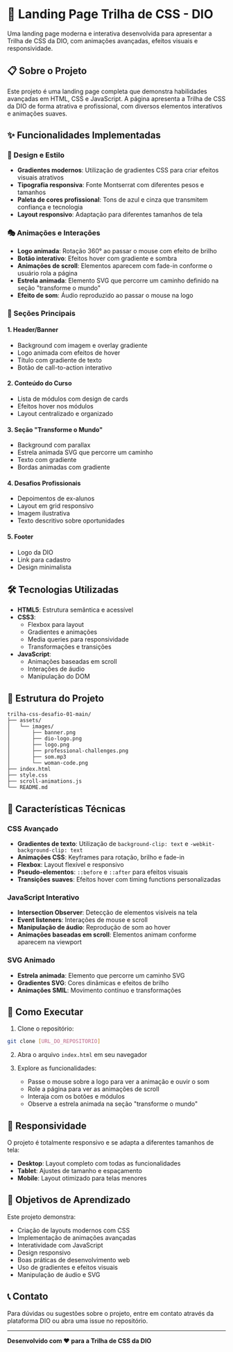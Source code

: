 # 🚀 Landing Page Trilha de CSS - DIO

Uma landing page moderna e interativa desenvolvida para apresentar a Trilha de CSS da DIO, com animações avançadas, efeitos visuais e responsividade.

## 📋 Sobre o Projeto

Este projeto é uma landing page completa que demonstra habilidades avançadas em HTML, CSS e JavaScript. A página apresenta a Trilha de CSS da DIO de forma atrativa e profissional, com diversos elementos interativos e animações suaves.

## ✨ Funcionalidades Implementadas

### 🎨 Design e Estilo
- **Gradientes modernos**: Utilização de gradientes CSS para criar efeitos visuais atrativos
- **Tipografia responsiva**: Fonte Montserrat com diferentes pesos e tamanhos
- **Paleta de cores profissional**: Tons de azul e cinza que transmitem confiança e tecnologia
- **Layout responsivo**: Adaptação para diferentes tamanhos de tela

### 🎭 Animações e Interações
- **Logo animada**: Rotação 360° ao passar o mouse com efeito de brilho
- **Botão interativo**: Efeitos hover com gradiente e sombra
- **Animações de scroll**: Elementos aparecem com fade-in conforme o usuário rola a página
- **Estrela animada**: Elemento SVG que percorre um caminho definido na seção "transforme o mundo"
- **Efeito de som**: Áudio reproduzido ao passar o mouse na logo

### 🎯 Seções Principais

#### 1. **Header/Banner**
- Background com imagem e overlay gradiente
- Logo animada com efeitos de hover
- Título com gradiente de texto
- Botão de call-to-action interativo

#### 2. **Conteúdo do Curso**
- Lista de módulos com design de cards
- Efeitos hover nos módulos
- Layout centralizado e organizado

#### 3. **Seção "Transforme o Mundo"**
- Background com parallax
- Estrela animada SVG que percorre um caminho
- Texto com gradiente
- Bordas animadas com gradiente

#### 4. **Desafios Profissionais**
- Depoimentos de ex-alunos
- Layout em grid responsivo
- Imagem ilustrativa
- Texto descritivo sobre oportunidades

#### 5. **Footer**
- Logo da DIO
- Link para cadastro
- Design minimalista

## 🛠️ Tecnologias Utilizadas

- **HTML5**: Estrutura semântica e acessível
- **CSS3**: 
  - Flexbox para layout
  - Gradientes e animações
  - Media queries para responsividade
  - Transformações e transições
- **JavaScript**: 
  - Animações baseadas em scroll
  - Interações de áudio
  - Manipulação do DOM

## 📁 Estrutura do Projeto

```
trilha-css-desafio-01-main/
├── assets/
│   └── images/
│       ├── banner.png
│       ├── dio-logo.png
│       ├── logo.png
│       ├── professional-challenges.png
│       ├── som.mp3
│       └── woman-code.png
├── index.html
├── style.css
├── scroll-animations.js
└── README.md
```

## 🎨 Características Técnicas

### CSS Avançado
- **Gradientes de texto**: Utilização de `background-clip: text` e `-webkit-background-clip: text`
- **Animações CSS**: Keyframes para rotação, brilho e fade-in
- **Flexbox**: Layout flexível e responsivo
- **Pseudo-elementos**: `::before` e `::after` para efeitos visuais
- **Transições suaves**: Efeitos hover com timing functions personalizadas

### JavaScript Interativo
- **Intersection Observer**: Detecção de elementos visíveis na tela
- **Event listeners**: Interações de mouse e scroll
- **Manipulação de áudio**: Reprodução de som ao hover
- **Animações baseadas em scroll**: Elementos animam conforme aparecem na viewport

### SVG Animado
- **Estrela animada**: Elemento que percorre um caminho SVG
- **Gradientes SVG**: Cores dinâmicas e efeitos de brilho
- **Animações SMIL**: Movimento contínuo e transformações

## 🚀 Como Executar

1. Clone o repositório:
```bash
git clone [URL_DO_REPOSITORIO]
```

2. Abra o arquivo `index.html` em seu navegador

3. Explore as funcionalidades:
   - Passe o mouse sobre a logo para ver a animação e ouvir o som
   - Role a página para ver as animações de scroll
   - Interaja com os botões e módulos
   - Observe a estrela animada na seção "transforme o mundo"

## 📱 Responsividade

O projeto é totalmente responsivo e se adapta a diferentes tamanhos de tela:
- **Desktop**: Layout completo com todas as funcionalidades
- **Tablet**: Ajustes de tamanho e espaçamento
- **Mobile**: Layout otimizado para telas menores

## 🎯 Objetivos de Aprendizado

Este projeto demonstra:
- Criação de layouts modernos com CSS
- Implementação de animações avançadas
- Interatividade com JavaScript
- Design responsivo
- Boas práticas de desenvolvimento web
- Uso de gradientes e efeitos visuais
- Manipulação de áudio e SVG

## 📞 Contato

Para dúvidas ou sugestões sobre o projeto, entre em contato através da plataforma DIO ou abra uma issue no repositório.

---

**Desenvolvido com ❤️ para a Trilha de CSS da DIO**
